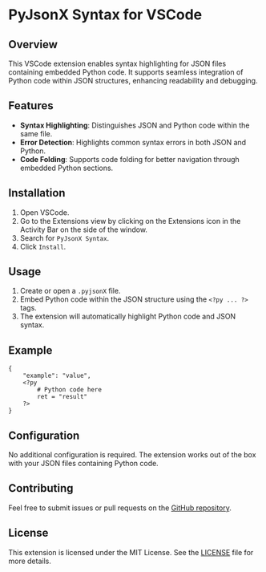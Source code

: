 # PyJsonX Syntax for VSCode

## Overview

This VSCode extension enables syntax highlighting for JSON files containing embedded Python code. It supports seamless integration of Python code within JSON structures, enhancing readability and debugging.

## Features

- **Syntax Highlighting**: Distinguishes JSON and Python code within the same file.
- **Error Detection**: Highlights common syntax errors in both JSON and Python.
- **Code Folding**: Supports code folding for better navigation through embedded Python sections.

## Installation

1. Open VSCode.
2. Go to the Extensions view by clicking on the Extensions icon in the Activity Bar on the side of the window.
3. Search for `PyJsonX Syntax`.
4. Click `Install`.

## Usage

1. Create or open a `.pyjsonX` file.
2. Embed Python code within the JSON structure using the `<?py ... ?>` tags.
3. The extension will automatically highlight Python code and JSON syntax.

## Example

```pyjsonX
{
    "example": "value",
    <?py
        # Python code here
        ret = "result"
    ?>
}
```

## Configuration

No additional configuration is required. The extension works out of the box with your JSON files containing Python code.

## Contributing

Feel free to submit issues or pull requests on the [GitHub repository](#).

## License

This extension is licensed under the MIT License. See the [LICENSE](LICENSE) file for more details.
